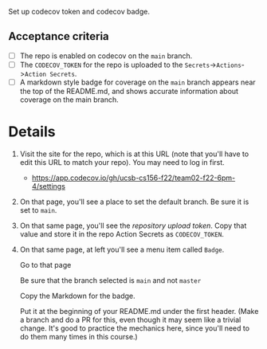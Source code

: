Set up codecov token and codecov badge.

## Acceptance criteria

- [ ] The repo is enabled on codecov on the `main` branch.
- [ ] The `CODECOV_TOKEN` for the repo is uploaded to the `Secrets`->`Actions`->`Action Secrets`.
- [ ] A markdown style badge for coverage on the `main` branch appears near the top of the README.md, and shows accurate information about coverage on the main branch.

# Details 

1. Visit the site for the repo, which is at this URL
   (note that you'll have to edit this URL to match your repo). You may
   need to log in first.

   * <https://app.codecov.io/gh/ucsb-cs156-f22/team02-f22-6pm-4/settings>

2. On that page, you'll see a place to set the default branch.  Be sure
   it is set to `main`.

3. On that same page, you'll see the *repository upload token*.  Copy
   that value and store it in the repo Action Secrets as `CODECOV_TOKEN`.

4. On that same page, at left you'll see a menu item called `Badge`.
   
   Go to that page
   
   Be sure that the branch selected is `main` and not `master`
   
   Copy the Markdown for the badge.  
   
   Put it at the beginning of your README.md under the first header. (Make a branch and do a PR for this, even though it may seem like a trivial change. It's good to practice the mechanics here, since you'll need to do them many times in this course.)
